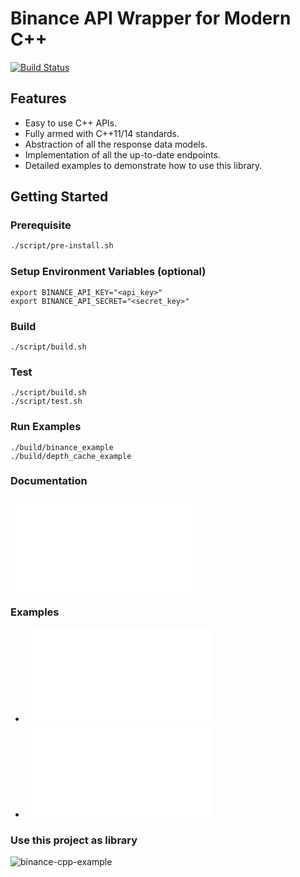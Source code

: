 # Binance API Wrapper for Modern C++

[![Build Status](https://travis-ci.org/zjhmale/binance-cpp.svg?branch=master)](https://travis-ci.org/zjhmale/binance-cpp)

## Features

* Easy to use C++ APIs.
* Fully armed with C++11/14 standards.
* Abstraction of all the response data models.
* Implementation of all the up-to-date endpoints.
* Detailed examples to demonstrate how to use this library.

## Getting Started

### Prerequisite

```sh
./script/pre-install.sh
```

### Setup Environment Variables (optional)

```
export BINANCE_API_KEY="<api_key>"
export BINANCE_API_SECRET="<secret_key>"
```

### Build

```
./script/build.sh
```

### Test

```
./script/build.sh
./script/test.sh
```

### Run Examples

```
./build/binance_example
./build/depth_cache_example
```

### Documentation

![API DOCUMENTATION](./DOCUMENT.md)

### Examples

* ![example.cc](./example/example.cc)
* ![depth_cache_example.cc](./example/depth_cache_example.cc)

### Use this project as library

![binance-cpp-example](https://github.com/zjhmale/binance-cpp-example)
